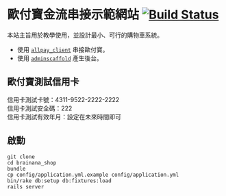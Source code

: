 # 歐付寶金流串接示範網站 [![Build Status](https://semaphoreapp.com/api/v1/projects/ecd5c771-0608-4689-82ce-75b2a8398124/345386/badge.png)](https://semaphoreapp.com/tonytonyjan/brainana_shop)

本站主旨用於教學使用，並設計最小、可行的購物車系統。

- 使用 [`allpay_client`](https://github.com/tonytonyjan/allpay) 串接歐付寶。
- 使用 [`adminscaffold`](https://github.com/tonytonyjan/admin_scaffold) 產生後台。

## 歐付寶測試信用卡

信用卡測試卡號：4311-9522-2222-2222  
信用卡測試安全碼：222  
信用卡測試有效年月：設定在未來時間即可

## 啟動

```
git clone
cd brainana_shop
bundle
cp config/application.yml.example config/application.yml
bin/rake db:setup db:fixtures:load
rails server
```